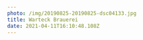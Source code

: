 ```yaml
---
photo: /img/20190825-20190825-dsc04133.jpg
title: Warteck Brauerei
date: 2021-04-11T16:10:48.108Z
---
```

